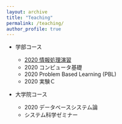 ```yaml
---
layout: archive
title: "Teaching"
permalink: /teaching/
author_profile: true
---
```


* 学部コース
  * [2020 情報処理演習](http://www.hlab.sys.es.osaka-u.ac.jp/people/wan/jse/)
  * 2020 コンピュータ基礎
  * 2020 Problem Based Learning (PBL)
  * 2020 実験Ｃ

* 大学院コース
  * 2020 データベースシステム論
  * システム科学ゼミナー
